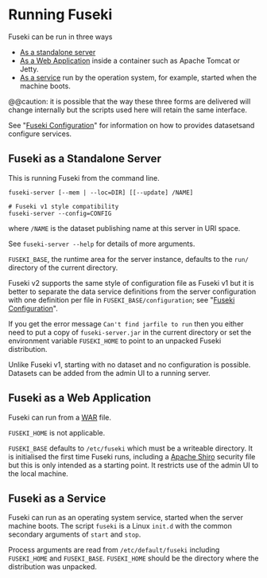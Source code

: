 # Running Fuseki

Fuseki can be run in three ways

* [As a standalone server](#fuseki-as-a-standalone-server)
* [As a Web Application](#fuseki-as-a-web-application) inside a container such as Apache Tomcat or Jetty.
* [As a service](#fuseki-as-a-service) run by the operation system, for example, started when the machine boots.

@@caution: it is possible that the way these three forms are delivered will change
internally but the scripts used here will retain the same interface.

See "[Fuseki Configuration](fuseki-configuration.html)" for information on how to provides datasetsand configure services.

## Fuseki as a Standalone Server

This is running Fuseki from the command line.

    fuseki-server [--mem | --loc=DIR] [[--update] /NAME]

    # Fuseki v1 style compatibility
    fuseki-server --config=CONFIG

where `/NAME` is the dataset publishing name at this server in URI space.

See `fuseki-server --help` for details of more arguments.

`FUSEKI_BASE`, the runtime area for the server instance, defaults to the `run/` directory of the current directory.

Fuseki v2 supports the same style of configuration file as Fuseki v1 but it is better to separate the data service definitions from the server configuration with one definition per file in `FUSEKI_BASE/configuration`; see "[Fuseki Configuration](fuseki-configuration.html)". 

If you get the error message `Can't find jarfile to run` then you either need to put a copy of `fuseki-server.jar` in the current directory or set the environment variable `FUSEKI_HOME` to point to an unpacked Fuseki distribution.

Unlike Fuseki v1, starting with no dataset and no configuration is possible.
Datasets can be added from the admin UI to a running server.

## Fuseki as a Web Application

Fuseki can run from a [WAR](http://en.wikipedia.org/wiki/WAR_%28file_format%29) file.

`FUSEKI_HOME` is not applicable.

`FUSEKI_BASE` defaults to `/etc/fuseki` which must be a writeable directory.  It is initialised the first time Fuseki runs, including a [Apache Shiro](http://shiro.apache.org/) security file but
this is only intended as a starting point.  It restricts use of the admin UI to the local machine.

## Fuseki as a Service

Fuseki can run as an operating system service, started when the server machine boots.
The script `fuseki` is a Linux `init.d` with the common secondary arguments of `start` and `stop`.

Process arguments are read from `/etc/default/fuseki` including `FUSEKI_HOME` and `FUSEKI_BASE`.
`FUSEKI_HOME` should be the directory where the distribution was unpacked.
